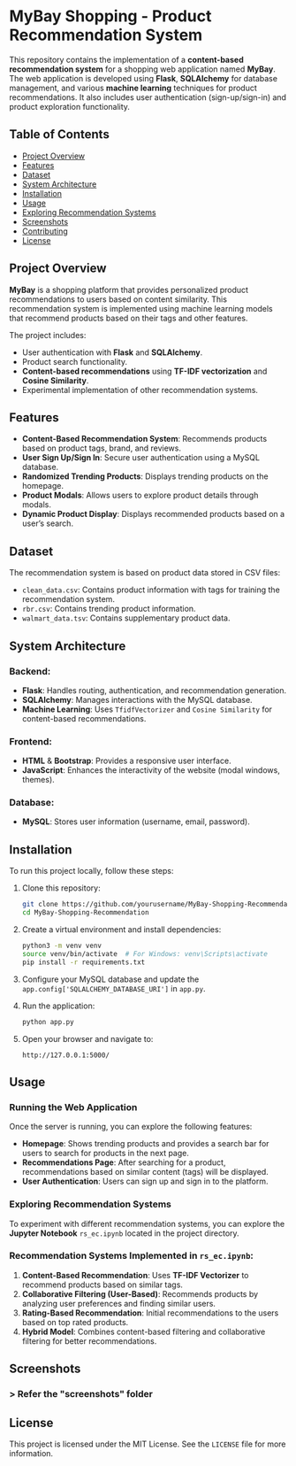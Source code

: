 
# MyBay Shopping - Product Recommendation System

This repository contains the implementation of a **content-based recommendation system** for a shopping web application named **MyBay**. The web application is developed using **Flask**, **SQLAlchemy** for database management, and various **machine learning** techniques for product recommendations. It also includes user authentication (sign-up/sign-in) and product exploration functionality.

## Table of Contents
- [Project Overview](#project-overview)
- [Features](#features)
- [Dataset](#dataset)
- [System Architecture](#system-architecture)
- [Installation](#installation)
- [Usage](#usage)
- [Exploring Recommendation Systems](#exploring-recommendation-systems)
- [Screenshots](#screenshots)
- [Contributing](#contributing)
- [License](#license)

## Project Overview

**MyBay** is a shopping platform that provides personalized product recommendations to users based on content similarity. This recommendation system is implemented using machine learning models that recommend products based on their tags and other features.

The project includes:
- User authentication with **Flask** and **SQLAlchemy**.
- Product search functionality.
- **Content-based recommendations** using **TF-IDF vectorization** and **Cosine Similarity**.
- Experimental implementation of other recommendation systems.

## Features

- **Content-Based Recommendation System**: Recommends products based on product tags, brand, and reviews.
- **User Sign Up/Sign In**: Secure user authentication using a MySQL database.
- **Randomized Trending Products**: Displays trending products on the homepage.
- **Product Modals**: Allows users to explore product details through modals.
- **Dynamic Product Display**: Displays recommended products based on a user’s search.

## Dataset

The recommendation system is based on product data stored in CSV files:
- `clean_data.csv`: Contains product information with tags for training the recommendation system.
- `rbr.csv`: Contains trending product information.
- `walmart_data.tsv`: Contains supplementary product data.

## System Architecture

### Backend:
- **Flask**: Handles routing, authentication, and recommendation generation.
- **SQLAlchemy**: Manages interactions with the MySQL database.
- **Machine Learning**: Uses `TfidfVectorizer` and `Cosine Similarity` for content-based recommendations.

### Frontend:
- **HTML** & **Bootstrap**: Provides a responsive user interface.
- **JavaScript**: Enhances the interactivity of the website (modal windows, themes).

### Database:
- **MySQL**: Stores user information (username, email, password).

## Installation

To run this project locally, follow these steps:

1. Clone this repository:
   ```bash
   git clone https://github.com/yourusername/MyBay-Shopping-Recommendation.git
   cd MyBay-Shopping-Recommendation
   ```

2. Create a virtual environment and install dependencies:
   ```bash
   python3 -m venv venv
   source venv/bin/activate  # For Windows: venv\Scripts\activate
   pip install -r requirements.txt
   ```

3. Configure your MySQL database and update the `app.config['SQLALCHEMY_DATABASE_URI']` in `app.py`.

4. Run the application:
   ```bash
   python app.py
   ```

5. Open your browser and navigate to:
   ```
   http://127.0.0.1:5000/
   ```

## Usage

### Running the Web Application
Once the server is running, you can explore the following features:
- **Homepage**: Shows trending products and provides a search bar for users to search for products in the next page.
- **Recommendations Page**: After searching for a product, recommendations based on similar content (tags) will be displayed.
- **User Authentication**: Users can sign up and sign in to the platform.

### Exploring Recommendation Systems
To experiment with different recommendation systems, you can explore the **Jupyter Notebook** `rs_ec.ipynb` located in the project directory. 

### Recommendation Systems Implemented in `rs_ec.ipynb`:
1. **Content-Based Recommendation**: Uses **TF-IDF Vectorizer** to recommend products based on similar tags.
2. **Collaborative Filtering (User-Based)**: Recommends products by analyzing user preferences and finding similar users.
4. **Rating-Based Recommendation**: Initial recommendations to the users based on top rated products.
5. **Hybrid Model**: Combines content-based filtering and collaborative filtering for better recommendations.

## Screenshots

### > Refer the "screenshots" folder


## License
This project is licensed under the MIT License. See the `LICENSE` file for more information.
